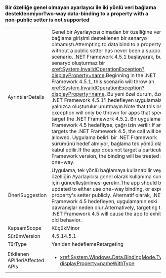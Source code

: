 ### <a name="two-way-data-binding-to-a-property-with-a-non-public-setter-is-not-supported"></a><span data-ttu-id="eb38b-101">Bir özelliğe genel olmayan ayarlayıcı ile iki yönlü veri bağlama desteklenmiyor</span><span class="sxs-lookup"><span data-stu-id="eb38b-101">Two-way data-binding to a property with a non-public setter is not supported</span></span>

|   |   |
|---|---|
|<span data-ttu-id="eb38b-102">Ayrıntılar</span><span class="sxs-lookup"><span data-stu-id="eb38b-102">Details</span></span>|<span data-ttu-id="eb38b-103">Genel bir Ayarlayıcısı olmadan bir özelliğine veri bağlama girişimi desteklenen bir senaryo olmamıştı.</span><span class="sxs-lookup"><span data-stu-id="eb38b-103">Attempting to data bind to a property without a public setter has never been a supported scenario.</span></span> <span data-ttu-id="eb38b-104">.NET Framework 4.5.1 başlayarak, bu senaryo oluşturmaz bir <xref:System.InvalidOperationException?displayProperty=name>.</span><span class="sxs-lookup"><span data-stu-id="eb38b-104">Beginning in the .NET Framework 4.5.1, this scenario will throw an <xref:System.InvalidOperationException?displayProperty=name>.</span></span> <span data-ttu-id="eb38b-105">Bu yeni özel durum, özellikle .NET Framework 4.5.1'i hedefleyen uygulamalar için yalnızca oluşturulur unutmayın.</span><span class="sxs-lookup"><span data-stu-id="eb38b-105">Note that this new exception will only be thrown for apps that specifically target the .NET Framework 4.5.1.</span></span> <span data-ttu-id="eb38b-106">Bir uygulamayı .NET Framework 4.5 hedefliyse, çağrı izin verilir.</span><span class="sxs-lookup"><span data-stu-id="eb38b-106">If an app targets the .NET Framework 4.5, the call will be allowed.</span></span> <span data-ttu-id="eb38b-107">Uygulama belirli bir .NET Framework sürümünü hedef almıyor, bağlama tek yönlü olarak kabul edilir.</span><span class="sxs-lookup"><span data-stu-id="eb38b-107">If the app does not target a particular .NET Framework version, the binding will be treated as one-way.</span></span>|
|<span data-ttu-id="eb38b-108">Öneri</span><span class="sxs-lookup"><span data-stu-id="eb38b-108">Suggestion</span></span>|<span data-ttu-id="eb38b-109">Uygulama, tek yönlü bağlamaya kullanabilir veya özelliğin Ayarlayıcısı genel olarak kullanıma sunmak için güncelleştirilmesi gerekir.</span><span class="sxs-lookup"><span data-stu-id="eb38b-109">The app should be updated to either use one-way binding, or expose the property's setter publicly.</span></span> <span data-ttu-id="eb38b-110">Alternatif olarak, .NET Framework 4.5 hedefleyen, uygulamanın eski davranışlar neden olur.</span><span class="sxs-lookup"><span data-stu-id="eb38b-110">Alternatively, targeting the .NET Framework 4.5 will cause the app to exhibit the old behavior.</span></span>|
|<span data-ttu-id="eb38b-111">Kapsam</span><span class="sxs-lookup"><span data-stu-id="eb38b-111">Scope</span></span>|<span data-ttu-id="eb38b-112">Küçük</span><span class="sxs-lookup"><span data-stu-id="eb38b-112">Minor</span></span>|
|<span data-ttu-id="eb38b-113">Sürüm</span><span class="sxs-lookup"><span data-stu-id="eb38b-113">Version</span></span>|<span data-ttu-id="eb38b-114">4.5.1</span><span class="sxs-lookup"><span data-stu-id="eb38b-114">4.5.1</span></span>|
|<span data-ttu-id="eb38b-115">Tür</span><span class="sxs-lookup"><span data-stu-id="eb38b-115">Type</span></span>|<span data-ttu-id="eb38b-116">Yeniden hedefleme</span><span class="sxs-lookup"><span data-stu-id="eb38b-116">Retargeting</span></span>|
|<span data-ttu-id="eb38b-117">Etkilenen API'leri</span><span class="sxs-lookup"><span data-stu-id="eb38b-117">Affected APIs</span></span>|<ul><li><xref:System.Windows.Data.BindingMode.TwoWay?displayProperty=nameWithType></li></ul>|

